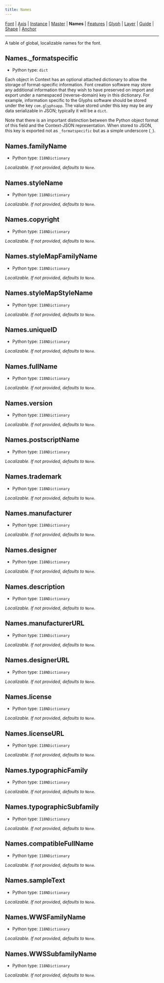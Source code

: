 ```yaml
---
title: Names
---
```


[Font](Font.md) | [Axis](Axis.md) | [Instance](Instance.md) | [Master](Master.md) | **Names** | [Features](Features.md) | [Glyph](Glyph.md) | [Layer](Layer.md) | [Guide](Guide.md) | [Shape](Shape.md) | [Anchor](Anchor.md)

---

A table of global, localizable names for the font.
## Names._formatspecific

* Python type: `dict`


Each object in Context has an optional attached dictionary to allow the storage
of format-specific information. Font creation software may store any additional
information that they wish to have preserved on import and export under a
namespaced (reverse-domain) key in this dictionary. For example, information
specific to the Glyphs software should be stored under the key `com.glyphsapp`.
The value stored under this key may be any data serializable in JSON; typically
it will be a `dict`.

Note that there is an important distinction between the Python object format
of this field and the Context-JSON representation. When stored to JSON, this key
is exported not as `_formatspecific` but as a simple underscore (`_`).



## Names.familyName

* Python type: `I18NDictionary`

 *Localizable.*
*If not provided, defaults to* `None`.


## Names.styleName

* Python type: `I18NDictionary`

 *Localizable.*
*If not provided, defaults to* `None`.


## Names.copyright

* Python type: `I18NDictionary`

 *Localizable.*
*If not provided, defaults to* `None`.


## Names.styleMapFamilyName

* Python type: `I18NDictionary`

 *Localizable.*
*If not provided, defaults to* `None`.


## Names.styleMapStyleName

* Python type: `I18NDictionary`

 *Localizable.*
*If not provided, defaults to* `None`.


## Names.uniqueID

* Python type: `I18NDictionary`

 *Localizable.*
*If not provided, defaults to* `None`.


## Names.fullName

* Python type: `I18NDictionary`

 *Localizable.*
*If not provided, defaults to* `None`.


## Names.version

* Python type: `I18NDictionary`

 *Localizable.*
*If not provided, defaults to* `None`.


## Names.postscriptName

* Python type: `I18NDictionary`

 *Localizable.*
*If not provided, defaults to* `None`.


## Names.trademark

* Python type: `I18NDictionary`

 *Localizable.*
*If not provided, defaults to* `None`.


## Names.manufacturer

* Python type: `I18NDictionary`

 *Localizable.*
*If not provided, defaults to* `None`.


## Names.designer

* Python type: `I18NDictionary`

 *Localizable.*
*If not provided, defaults to* `None`.


## Names.description

* Python type: `I18NDictionary`

 *Localizable.*
*If not provided, defaults to* `None`.


## Names.manufacturerURL

* Python type: `I18NDictionary`

 *Localizable.*
*If not provided, defaults to* `None`.


## Names.designerURL

* Python type: `I18NDictionary`

 *Localizable.*
*If not provided, defaults to* `None`.


## Names.license

* Python type: `I18NDictionary`

 *Localizable.*
*If not provided, defaults to* `None`.


## Names.licenseURL

* Python type: `I18NDictionary`

 *Localizable.*
*If not provided, defaults to* `None`.


## Names.typographicFamily

* Python type: `I18NDictionary`

 *Localizable.*
*If not provided, defaults to* `None`.


## Names.typographicSubfamily

* Python type: `I18NDictionary`

 *Localizable.*
*If not provided, defaults to* `None`.


## Names.compatibleFullName

* Python type: `I18NDictionary`

 *Localizable.*
*If not provided, defaults to* `None`.


## Names.sampleText

* Python type: `I18NDictionary`

 *Localizable.*
*If not provided, defaults to* `None`.


## Names.WWSFamilyName

* Python type: `I18NDictionary`

 *Localizable.*
*If not provided, defaults to* `None`.


## Names.WWSSubfamilyName

* Python type: `I18NDictionary`

 *Localizable.*
*If not provided, defaults to* `None`.


